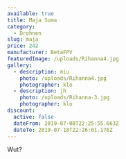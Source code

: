 ```yaml
---
available: true
title: Maja Suma
category:
  - Drohnen
slug: maja
price: 242
manufacturer: BetaFPV
featuredImage: /uploads/Rihanna4.jpg
gallery:
  - description: miu
    photo: /uploads/Rihanna4.jpg
    photographer: klo
  - description: jh
    photo: /uploads/Rihanna-3.jpg
    photographer: klo
discount:
  active: false
  dateFrom: 2019-07-08T22:25:55.663Z
  dateTo: 2019-07-18T22:26:01.176Z
---
```

Wut?

